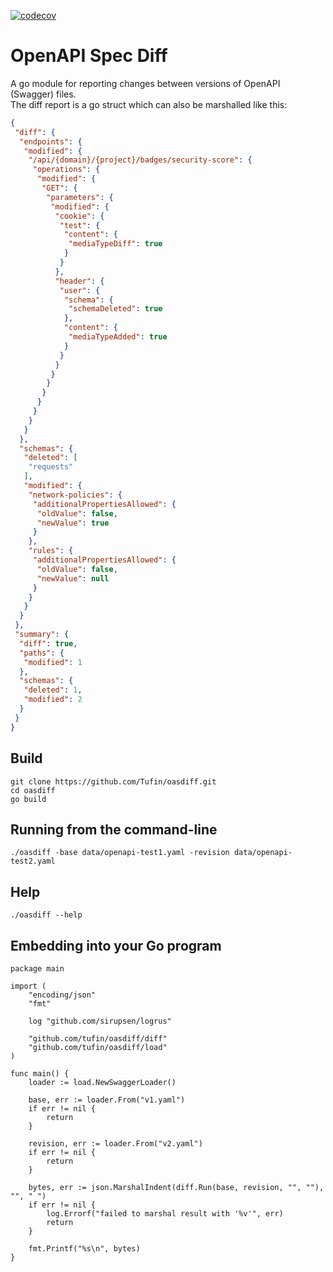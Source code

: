 [![codecov](https://codecov.io/gh/Tufin/oasdiff/branch/master/graph/badge.svg?token=Y8BM6X77JY)](https://codecov.io/gh/Tufin/oasdiff)

# OpenAPI Spec Diff
A go module for reporting changes between versions of OpenAPI (Swagger) files.    
The diff report is a go struct which can also be marshalled like this:
```json
{
 "diff": {
  "endpoints": {
   "modified": {
    "/api/{domain}/{project}/badges/security-score": {
     "operations": {
      "modified": {
       "GET": {
        "parameters": {
         "modified": {
          "cookie": {
           "test": {
            "content": {
             "mediaTypeDiff": true
            }
           }
          },
          "header": {
           "user": {
            "schema": {
             "schemaDeleted": true
            },
            "content": {
             "mediaTypeAdded": true
            }
           }
          }
         }
        }
       }
      }
     }
    }
   }
  },
  "schemas": {
   "deleted": [
    "requests"
   ],
   "modified": {
    "network-policies": {
     "additionalPropertiesAllowed": {
      "oldValue": false,
      "newValue": true
     }
    },
    "rules": {
     "additionalPropertiesAllowed": {
      "oldValue": false,
      "newValue": null
     }
    }
   }
  }
 },
 "summary": {
  "diff": true,
  "paths": {
   "modified": 1
  },
  "schemas": {
   "deleted": 1,
   "modified": 2
  }
 }
}
```

## Build
```
git clone https://github.com/Tufin/oasdiff.git
cd oasdiff
go build
```

## Running from the command-line
```
./oasdiff -base data/openapi-test1.yaml -revision data/openapi-test2.yaml
```

## Help
```
./oasdiff --help
```

## Embedding into your Go program
```
package main

import (
	"encoding/json"
	"fmt"

	log "github.com/sirupsen/logrus"

	"github.com/tufin/oasdiff/diff"
	"github.com/tufin/oasdiff/load"
)

func main() {
	loader := load.NewSwaggerLoader()

	base, err := loader.From("v1.yaml")
	if err != nil {
		return
	}

	revision, err := loader.From("v2.yaml")
	if err != nil {
		return
	}

	bytes, err := json.MarshalIndent(diff.Run(base, revision, "", ""), "", " ")
	if err != nil {
		log.Errorf("failed to marshal result with '%v'", err)
		return
	}

	fmt.Printf("%s\n", bytes)
}
```
